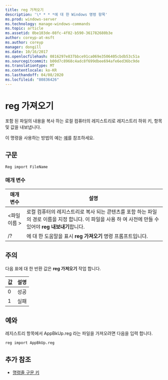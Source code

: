 ```yaml
---
title: reg 가져오기
description: '\* * * *에 대 한 Windows 명령 항목'
ms.prod: windows-server
ms.technology: manage-windows-commands
ms.topic: article
ms.assetid: 0be103de-08fc-4f02-b590-361782680b3e
author: coreyp-at-msft
ms.author: coreyp
manager: dongill
ms.date: 10/16/2017
ms.openlocfilehash: 0816297e837bbce91ca069e3506405cbdb53c51a
ms.sourcegitcommit: b00d7c8968c4adc8f699dbee694afe6ed36bc9de
ms.translationtype: MT
ms.contentlocale: ko-KR
ms.lasthandoff: 04/08/2020
ms.locfileid: "80836426"
---
```

# <a name="reg-import"></a>reg 가져오기



포함 된 파일의 내용을 복사 하는 로컬 컴퓨터의 레지스트리로 레지스트리 하위 키, 항목 및 값을 내보냅니다.

이 명령을 사용하는 방법의 예는 [예](#BKMK_examples)를 참조하세요.

## <a name="syntax"></a>구문

```
Reg import FileName
```

### <a name="parameters"></a>매개 변수

|매개 변수|설명|
|---------|-----------|
|\<파일 이름 >|로컬 컴퓨터의 레지스트리로 복사 되는 콘텐츠를 포함 하는 파일의 경로 이름을 지정 합니다. 이 파일을 사용 하 여 사전에 만들 수 있어야 **reg 내보내기**합니다.|
|/?|에 대 한 도움말을 표시 **reg 가져오기** 명령 프롬프트입니다.|

## <a name="remarks"></a>주의

다음 표에 대 한 반환 값은 **reg 가져오기** 작업 합니다.

|값|설명|
|-----|-----------|
|0|성공|
|1|실패|

## <a name="examples"></a><a name=BKMK_examples></a>예와

레지스트리 항목에서 AppBkUp.reg 라는 파일을 가져오려면 다음을 입력 합니다.
```
reg import AppBkUp.reg
```

## <a name="additional-references"></a>추가 참조

- [명령줄 구문 키](command-line-syntax-key.md)